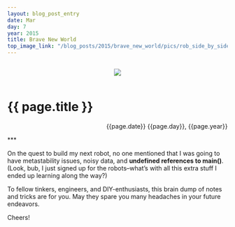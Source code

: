 ```yaml
---
layout: blog_post_entry
date: Mar
day: 7
year: 2015
title: Brave New World
top_image_link: "/blog_posts/2015/brave_new_world/pics/rob_side_by_side.jpg"
---
```


<center>
<img src="{{ page.top_image_link }}"
vspace="15px">
</center>

# {{ page.title }}


<p align="right">
{{page.date}} {{page.day}}, {{page.year}}
</p>
***

On the quest to build my next robot, no one mentioned that I was going to have metastability issues, noisy data, and __undefined references to main()__. (Look, bub, I just signed up for the robots–what’s with all this extra stuff I ended up learning along the way?)

To fellow tinkers, engineers, and DIY-enthusiasts, this brain dump of notes and tricks are for you. May they spare you many headaches in your future endeavors.

Cheers!
